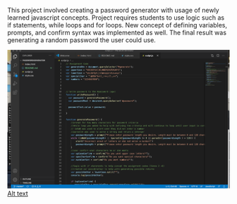 This project involved creating a password generator with usage of newly learned javascript concepts. Project requires students to use logic such as if statements, while loops and for loops. New concept of defining variables, prompts, and confirm syntax was implemented as well. The final result was generating a random password the user could use. 

![Alt text](/images/javascriptPage1.png)
[Alt text](/images/javascriptPage2.png)